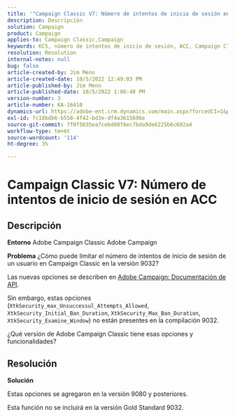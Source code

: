 ```yaml
---
title: '"Campaign Classic V7: Número de intentos de inicio de sesión en ACC'''
description: Descripción
solution: Campaign
product: Campaign
applies-to: Campaign Classic,Campaign
keywords: KCS, número de intentos de inicio de sesión, ACC, Campaign Classic V7, preguntas frecuentes, Adobe Campaign Classic, Adobe Campaign
resolution: Resolution
internal-notes: null
bug: false
article-created-by: Jim Menn
article-created-date: 10/5/2022 12:49:03 PM
article-published-by: Jim Menn
article-published-date: 10/5/2022 1:06:48 PM
version-number: 3
article-number: KA-16410
dynamics-url: https://adobe-ent.crm.dynamics.com/main.aspx?forceUCI=1&pagetype=entityrecord&etn=knowledgearticle&id=ee011d13-ac44-ed11-bba1-000d3a3064b8
exl-id: fc18bdb6-b558-4f42-bd3e-df4a3615696e
source-git-commit: 7f0f5035ea7cebd60f6ec7bda9de6225b6c602a4
workflow-type: tm+mt
source-wordcount: '114'
ht-degree: 3%

---
```


# Campaign Classic V7: Número de intentos de inicio de sesión en ACC

## Descripción


<b>Entorno</b>
Adobe Campaign Classic Adobe Campaign

<b>Problema</b>
¿Cómo puede limitar el número de intentos de inicio de sesión de un usuario en Campaign Classic en la versión 9032?

Las nuevas opciones se describen en [Adobe Campaign: Documentación de API](https://experienceleague.adobe.com/developer/campaign-api/api/sm-session-Logon.html).

Sin embargo, estas opciones (`XtkSecurity_max_Unsuccessul_Attempts_Allowed`, `XtkSecurity_Initial_Ban_Duration`, `XtkSecurity_Max_Ban_Duration`, `XtkSecurity_Examine_Window`) no están presentes en la compilación 9032.

¿Qué versión de Adobe Campaign Classic tiene esas opciones y funcionalidades?


## Resolución


<b>Solución</b>

Estas opciones se agregaron en la versión 9080 y posteriores.

Esta función no se incluirá en la versión Gold Standard 9032.

